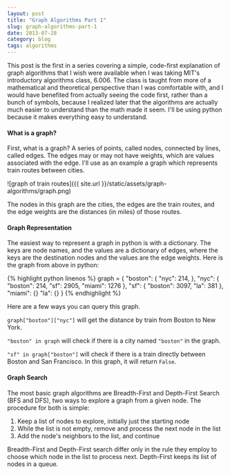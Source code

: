 ```yaml
---
layout: post
title: "Graph Algorithms Part 1"
slug: graph-algorithms-part-1
date: 2013-07-28
category: blog
tags: algorithms
---
```


This post is the first in a series covering a simple, code-first explanation of graph algorithms that I wish were available when I was taking MIT's introductory algorithms class, 6.006. The class is taught from more of a mathematical and theoretical perspective than I was comfortable with, and I would have benefited from actually seeing the code first, rather than a bunch of symbols, because I realized later that the algorithms are actually much easier to understand than the math made it seem. I'll be using python because it makes everything easy to understand.

#### What is a graph?

First, what is a graph? A series of points, called nodes, connected by lines, called edges. The edges may or may not have weights, which are values associated with the edge. I'll use as an example a graph which represents train routes between cities.

![graph of train routes]({{ site.url }}/static/assets/graph-algorithms/graph.png)

The nodes in this graph are the cities, the edges are the train routes, and the edge weights are the distances (in miles) of those routes.

#### Graph Representation

The easiest way to represent a graph in python is with a dictionary. The keys are node names, and the values are a dictionary of edges, where the keys are the destination nodes and the values are the edge weights. Here is the graph from above in python:

{% highlight python linenos %}
graph = {
    "boston": { "nyc": 214, },
    "nyc": { "boston": 214, "sf": 2905, "miami": 1276 },
    "sf": { "boston": 3097, "la": 381 },
    "miami": {}
    "la": {}
}
{% endhighlight %}

Here are a few ways you can query this graph.

`graph["boston"]["nyc"]` will get the distance by train from Boston to New York.

`"boston" in graph` will check if there is a city named `"boston"` in the graph.

`"sf" in graph["boston"]` will check if there is a train directly between Boston and San Francisco. In this graph, it will return `False`.

#### Graph Search

The most basic graph algorithms are Breadth-First and Depth-First Search (BFS and DFS), two ways to explore a graph from a given node. The procedure for both is simple:

1. Keep a list of nodes to explore, initially just the starting node
2. While the list is not empty, remove and process the next node in the list
3. Add the node's neighbors to the list, and continue

Breadth-First and Depth-First search differ only in the rule they employ to choose which node in the list to process next. Depth-First keeps its list of nodes in a queue.


